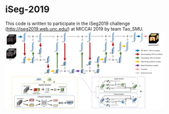 **iSeg-2019**
===================================
This code is written to participate in the iSeg2019 challenge (http://iseg2019.web.unc.edu/) at MICCAI 2019 by team Tao_SMU.
![](https://github.com/TaoZhong11/Attention-guided-Full-resolution-Network-for-iSeg-2019-challenge/blob/master/architecture.jpg)
